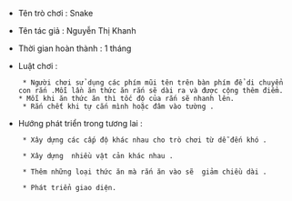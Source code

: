 * Tên trò chơi : Snake
* Tên tác giả : Nguyễn Thị Khanh
* Thời gian hoàn thành : 1 tháng 
* Luật chơi :
       
       * Người chơi sử dụng các phím mũi tên trên bàn phím để di chuyển con rắn .Mỗi lần ăn thức ăn rắn sẽ dài ra và được cộng thêm điểm.        * Mỗi khi ăn thức ăn thì tốc độ của rắn sẽ nhanh lên.
       * Rắn chết khi tự cắn mình hoặc đâm vào tường .
       
* Hướng phát triển trong tương lai : 
      
       * Xây dựng các cấp độ khác nhau cho trò chơi từ dễ đến khó .
       
       * Xây dựng  nhiều vật cản khác nhau .
       
       * Thêm những loại thức ăn mà rắn ăn vào sẽ  giảm chiều dài .
       
       * Phát triển giao diện.
       
        
